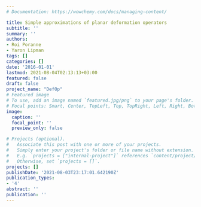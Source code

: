 ```yaml
---
# Documentation: https://wowchemy.com/docs/managing-content/

title: Simple approximations of planar deformation operators
subtitle: ''
summary: ''
authors:
- Roi Poranne
- Yaron Lipman
tags: []
categories: []
date: '2016-01-01'
lastmod: 2021-08-04T02:13:13+03:00
featured: false
draft: false
project_name: "DefOp"
# Featured image
# To use, add an image named `featured.jpg/png` to your page's folder.
# Focal points: Smart, Center, TopLeft, Top, TopRight, Left, Right, BottomLeft, Bottom, BottomRight.
image:
  caption: ''
  focal_point: ''
  preview_only: false

# Projects (optional).
#   Associate this post with one or more of your projects.
#   Simply enter your project's folder or file name without extension.
#   E.g. `projects = ["internal-project"]` references `content/project/deep-learning/index.md`.
#   Otherwise, set `projects = []`.
projects: []
publishDate: '2021-08-03T23:17:01.642190Z'
publication_types:
- '4'
abstract: ''
publication: ''
---
```

